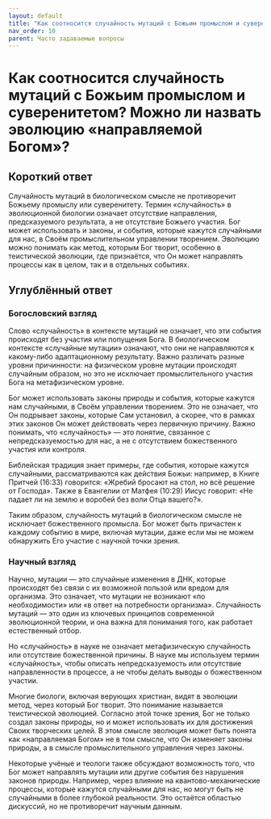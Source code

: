 ```yaml
---
layout: default
title: "Как соотносится случайность мутаций с Божьим промыслом и суверенитетом? Можно ли назвать эволюцию «направляемой Богом»?"
nav_order: 10
parent: Часто задаваемые вопросы
---
```


# Как соотносится случайность мутаций с Божьим промыслом и суверенитетом? Можно ли назвать эволюцию «направляемой Богом»?

## Короткий ответ

Случайность мутаций в биологическом смысле не противоречит Божьему промыслу или суверенитету. Термин «случайность» в эволюционной биологии означает отсутствие направления, предсказуемого результата, а не отсутствие Божьего участия. Бог может использовать и законы, и события, которые кажутся случайными для нас, в Своём промыслительном управлении творением. Эволюцию можно понимать как метод, которым Бог творит, особенно в теистической эволюции, где признаётся, что Он может направлять процессы как в целом, так и в отдельных событиях.

## Углублённый ответ

### Богословский взгляд

Слово «случайность» в контексте мутаций не означает, что эти события происходят без участия или попущения Бога. В биологическом контексте «случайные мутации» означают, что они не направляются к какому-либо адаптационному результату. Важно различать разные уровни причинности: на физическом уровне мутации происходят случайным образом, но это не исключает промыслительного участия Бога на метафизическом уровне.

Бог может использовать законы природы и события, которые кажутся нам случайными, в Своём управлении творением. Это не означает, что Он подрывает законы, которые Сам установил, а скорее, что в рамках этих законов Он может действовать через первичную причину. Важно понимать, что «случайность» — это понятие, связанное с непредсказуемостью для нас, а не с отсутствием божественного участия или контроля.

Библейская традиция знает примеры, где события, которые кажутся случайными, рассматриваются как действия Божьи: например, в Книге Притчей (16:33) говорится: «Жребий бросают на стол, но всё решение от Господа». Также в Евангелии от Матфея (10:29) Иисус говорит: «Не падает ли на землю и воробей без воли Отца вашего?».

Таким образом, случайность мутаций в биологическом смысле не исключает божественного промысла. Бог может быть причастен к каждому событию в мире, включая мутации, даже если мы не можем обнаружить Его участие с научной точки зрения.

### Научный взгляд

Научно, мутации — это случайные изменения в ДНК, которые происходят без связи с их возможной пользой или вредом для организма. Это означает, что мутации не возникают «по необходимости» или «в ответ на потребности организма». Случайность мутаций — это один из ключевых принципов современной эволюционной теории, и она важна для понимания того, как работает естественный отбор.

Но «случайность» в науке не означает метафизическую случайность или отсутствие божественной причины. В науке мы используем термин «случайность», чтобы описать непредсказуемость или отсутствие направленности в процессе, а не чтобы делать выводы о божественном участии.

Многие биологи, включая верующих христиан, видят в эволюции метод, через который Бог творит. Это понимание называется теистической эволюцией. Согласно этой точке зрения, Бог не только создал законы природы, но и может использовать их для достижения Своих творческих целей. В этом смысле эволюция может быть понята как «направляемая Богом» не в том смысле, что Он изменяет законы природы, а в смысле промыслительного управления через законы.

Некоторые учёные и теологи также обсуждают возможность того, что Бог может направлять мутации или другие события без нарушения законов природы. Например, через влияние на квантово-механические процессы, которые кажутся случайными для нас, но могут быть не случайными в более глубокой реальности. Это остаётся областью дискуссий, но не противоречит научным данным.